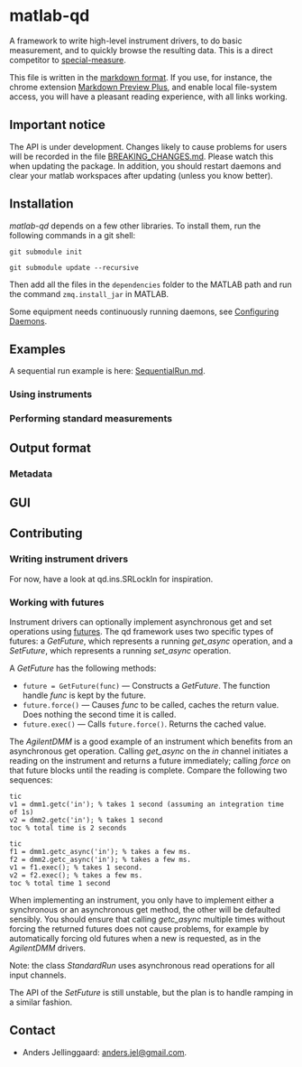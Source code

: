 # matlab-qd

A framework to write high-level instrument drivers, to do basic measurement,
and to quickly browse the resulting data. This is a direct competitor to
[special-measure](https://code.google.com/p/special-measure/).

This file is written in the
[markdown format](https://github.com/adam-p/markdown-here/wiki/Markdown-Cheatsheet).
If you use, for instance, the chrome extension
[Markdown Preview Plus](https://chrome.google.com/webstore/detail/markdown-preview-plus/febilkbfcbhebfnokafefeacimjdckgl),
and enable local file-system access, you will have a pleasant reading
experience, with all links working.

## Important notice

The API is under development. Changes likely to cause problems for users will
be recorded in the file [BREAKING_CHANGES.md](BREAKING_CHANGES.md). Please
watch this when updating the package. In addition, you should restart daemons
and clear your matlab workspaces after updating (unless you know better).

## Installation

*matlab-qd* depends on a few other libraries. To install them,
run the following commands in a git shell:

`git submodule init`

`git submodule update --recursive`

Then add all the files in the `dependencies` folder to the MATLAB path and run
the command `zmq.install_jar` in MATLAB.

Some equipment needs continuously running daemons, see [Configuring
Daemons](+qd/+daemons/config-example/README.md).

## Examples

A sequential run example is here: [SequentialRun.md](SequentialRun.md).

### Using instruments

### Performing standard measurements

## Output format

### Metadata

## GUI

## Contributing

### Writing instrument drivers

For now, have a look at qd.ins.SRLockIn for inspiration.

### Working with futures

Instrument drivers can optionally implement asynchronous get and set
operations using [futures](http://en.wikipedia.org/wiki/Futures_and_promises).
The qd framework uses two specific types of futures: a _GetFuture_, which
represents a running _get_async_ operation, and a _SetFuture_, which
represents a running _set_async_ operation.

A _GetFuture_ has the following methods:
* `future = GetFuture(func)` &mdash; Constructs a _GetFuture_. The function
  handle _func_ is kept by the future.
* `future.force()` &mdash; Causes _func_ to be called, caches the return
  value. Does nothing the second time it is called.
* `future.exec()` &mdash; Calls `future.force()`. Returns the cached value.

The _AgilentDMM_ is a good example of an instrument which benefits from an
asynchronous get operation. Calling _get_async_ on the _in_ channel initiates
a reading on the instrument and returns a future immediately; calling _force_
on that future blocks until the reading is complete. Compare the following two sequences:

    tic
    v1 = dmm1.getc('in'); % takes 1 second (assuming an integration time of 1s)
    v2 = dmm2.getc('in'); % takes 1 second
    toc % total time is 2 seconds

    tic
    f1 = dmm1.getc_async('in'); % takes a few ms.
    f2 = dmm2.getc_async('in'); % takes a few ms.
    v1 = f1.exec(); % takes 1 second.
    v2 = f2.exec(); % takes a few ms.
    toc % total time 1 second

When implementing an instrument, you only have to implement either a
synchronous or an asynchronous get method, the other will be defaulted
sensibly. You should ensure that calling _getc_async_ multiple times without
forcing the returned futures does not cause problems, for example by
automatically forcing old futures when a new is requested, as in the
_AgilentDMM_ drivers.

Note: the class _StandardRun_ uses asynchronous read operations for all
input channels.

The API of the _SetFuture_ is still unstable, but the plan is to handle
ramping in a similar fashion.

## Contact
* Anders Jellinggaard: <anders.jel@gmail.com>.
